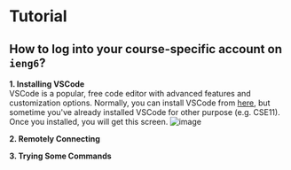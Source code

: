 # Tutorial
## How to log into your course-specific account on `ieng6`?

**1. Installing VSCode** <br>
VSCode is a popular, free code editor with advanced features and customization options. Normally, you can install VSCode from [here](https://code.visualstudio.com/download), but sometime you've already installed VSCode for other purpose (e.g. CSE11). Once you installed, you will get this screen.
![image]()


**2. Remotely Connecting**

**3. Trying Some Commands**




